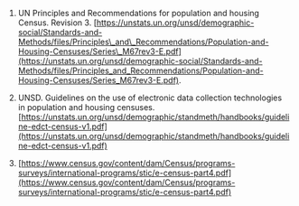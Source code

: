 1.  UN Principles and Recommendations for population and housing Census. Revision 3. [https://unstats.un.org/unsd/demographic-social/Standards-and-Methods/files/Principles\_and\_Recommendations/Population-and-Housing-Censuses/Series\_M67rev3-E.pdf](https://unstats.un.org/unsd/demographic-social/Standards-and-Methods/files/Principles_and_Recommendations/Population-and-Housing-Censuses/Series_M67rev3-E.pdf).  

2.  UNSD. Guidelines on the use of electronic data collection technologies in population and housing censuses. [https://unstats.un.org/unsd/demographic/standmeth/handbooks/guideline-edct-census-v1.pdf](https://unstats.un.org/unsd/demographic/standmeth/handbooks/guideline-edct-census-v1.pdf)  

3.  [https://www.census.gov/content/dam/Census/programs-surveys/international-programs/stic/e-census-part4.pdf](https://www.census.gov/content/dam/Census/programs-surveys/international-programs/stic/e-census-part4.pdf)